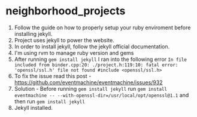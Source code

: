 # neighborhood_projects
1. Follow the guide on how to properly setup your ruby enviroment before installing jekyll.
2. Project uses jekyll to power the website.
3. In order to install jekyll, follow the jekyll official documentation.
4. I'm using rvm to manage ruby version and gems
5. After running `gem install jekyll` I ran into the following error
`In file included from binder.cpp:20:
./project.h:119:10: fatal error: 'openssl/ssl.h' file not found
#include <openssl/ssl.h>` 
6. To fix the issue read this post - https://github.com/eventmachine/eventmachine/issues/932
7. Solution - Before running `gem install jekyll` run `gem install eventmachine -- --with-openssl-dir=/usr/local/opt/openssl@1.1` and then run `gem install jekyll`
8. Jekyll installed.